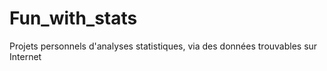 # Fun_with_stats
Projets personnels d'analyses statistiques, via des données trouvables sur Internet
